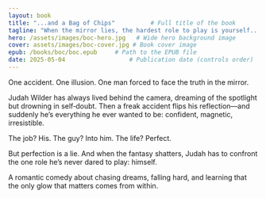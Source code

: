 ```yaml
---
layout: book
title: "...and a Bag of Chips"          # Full title of the book
tagline: "When the mirror lies, the hardest role to play is yourself..."     # Subtitle, hook, or mood phrase
hero: /assets/images/boc-hero.jpg   # Wide hero background image
cover: assets/images/boc-cover.jpg # Book cover image
epub: /books/boc/boc.epub     # Path to the EPUB file
date: 2025-05-04                  # Publication date (controls order)
---
```

One accident. One illusion. One man forced to face the truth in the mirror.

Judah Wilder has always lived behind the camera, dreaming of the spotlight but drowning in self‑doubt. Then a freak accident flips his reflection—and suddenly he’s everything he ever wanted to be: confident, magnetic, irresistible.

The job? His. The guy? Into him. The life? Perfect.

But perfection is a lie. And when the fantasy shatters, Judah has to confront the one role he’s never dared to play: himself.

A romantic comedy about chasing dreams, falling hard, and learning that the only glow that matters comes from within.


<!-- Book content here -->

<script type="application/ld+json">
{
  "@context": "https://schema.org",
  "@type": "Book",
  "name": "…and a Bag of Chips",
  "author": {
    "@type": "Person",
    "name": "Jack Harper"
  },
  "genre": ["MM Romance", "Gay Romance", "Age Gap Romance", "Romcom", "Queer Fiction"],
  "description": "A steamy, campy gay romcom set in New York City. Literary adaptation of the blockbuster with Amy Schumer, I Feel Pretty - Totally free to read online.",
  "url": "https://jackharperbooks.github.io/harperpages/books/boc",
  "image": "https://jackharperbooks.github.io/harperpages/assets/images/boc-cover.jpg",
  "bookFormat": "EBook",
  "inLanguage": "en",
  "datePublished": "2025-07-10",
  "isAccessibleForFree": true,
  "offers": {
    "@type": "Offer",
    "price": "0.00",
    "priceCurrency": "USD",
    "availability": "https://schema.org/InStock",
    "url": "https://jackharperbooks.github.io/harperpages/books/boc"
  },
  "publisher": {
    "@type": "Organization",
    "name": "HarperPages"
  },
  "keywords": "free gay romance, MM romance, Daddy/boy, Age Gap Romance, paranormal romance, fated mates, Hurt/comfort romance, queer love story, steamy gay fiction, emotionally charged fiction, romcom,"
}
</script>
